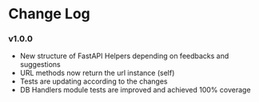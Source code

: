 # Change Log

### v1.0.0
- New structure of FastAPI Helpers depending on feedbacks and suggestions
- URL methods now return the url instance (self)
- Tests are updating according to the changes
- DB Handlers module tests are improved and achieved 100% coverage